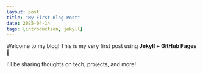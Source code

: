 ```yaml
---
layout: post
title: "My First Blog Post"
date: 2025-04-14
tags: [introduction, jekyll]
---
```


Welcome to my blog! This is my very first post using **Jekyll + GitHub Pages** 🎉

I'll be sharing thoughts on tech, projects, and more!
